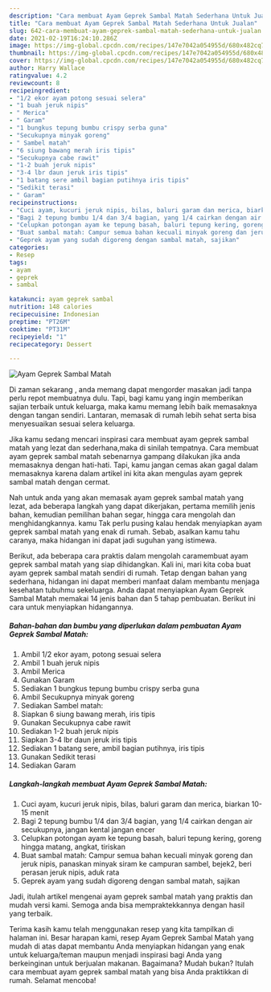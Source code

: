 ```yaml
---
description: "Cara membuat Ayam Geprek Sambal Matah Sederhana Untuk Jualan"
title: "Cara membuat Ayam Geprek Sambal Matah Sederhana Untuk Jualan"
slug: 642-cara-membuat-ayam-geprek-sambal-matah-sederhana-untuk-jualan
date: 2021-02-19T16:24:10.286Z
image: https://img-global.cpcdn.com/recipes/147e7042a054955d/680x482cq70/ayam-geprek-sambal-matah-foto-resep-utama.jpg
thumbnail: https://img-global.cpcdn.com/recipes/147e7042a054955d/680x482cq70/ayam-geprek-sambal-matah-foto-resep-utama.jpg
cover: https://img-global.cpcdn.com/recipes/147e7042a054955d/680x482cq70/ayam-geprek-sambal-matah-foto-resep-utama.jpg
author: Harry Wallace
ratingvalue: 4.2
reviewcount: 8
recipeingredient:
- "1/2 ekor ayam potong sesuai selera"
- "1 buah jeruk nipis"
- " Merica"
- " Garam"
- "1 bungkus tepung bumbu crispy serba guna"
- "Secukupnya minyak goreng"
- " Sambel matah"
- "6 siung bawang merah iris tipis"
- "Secukupnya cabe rawit"
- "1-2 buah jeruk nipis"
- "3-4 lbr daun jeruk iris tipis"
- "1 batang sere ambil bagian putihnya iris tipis"
- "Sedikit terasi"
- " Garam"
recipeinstructions:
- "Cuci ayam, kucuri jeruk nipis, bilas, baluri garam dan merica, biarkan 10-15 menit"
- "Bagi 2 tepung bumbu 1/4 dan 3/4 bagian, yang 1/4 cairkan dengan air secukupnya, jangan kental jangan encer"
- "Celupkan potongan ayam ke tepung basah, baluri tepung kering, goreng hingga matang, angkat, tiriskan"
- "Buat sambal matah: Campur semua bahan kecuali minyak goreng dan jeruk nipis, panaskan minyak siram ke campuran sambel, bejek2, beri perasan jeruk nipis, aduk rata"
- "Geprek ayam yang sudah digoreng dengan sambal matah, sajikan"
categories:
- Resep
tags:
- ayam
- geprek
- sambal

katakunci: ayam geprek sambal 
nutrition: 148 calories
recipecuisine: Indonesian
preptime: "PT26M"
cooktime: "PT31M"
recipeyield: "1"
recipecategory: Dessert

---
```



![Ayam Geprek Sambal Matah](https://img-global.cpcdn.com/recipes/147e7042a054955d/680x482cq70/ayam-geprek-sambal-matah-foto-resep-utama.jpg)

Di zaman  sekarang , anda memang dapat mengorder masakan jadi tanpa perlu repot membuatnya dulu. Tapi, bagi kamu yang ingin memberikan sajian terbaik untuk keluarga, maka kamu memang lebih baik memasaknya dengan tangan sendiri. Lantaran, memasak di rumah lebih sehat serta bisa menyesuaikan sesuai selera keluarga.

Jika kamu sedang mencari inspirasi cara membuat ayam geprek sambal matah yang lezat dan sederhana,maka di sinilah tempatnya. Cara membuat ayam geprek sambal matah  sebenarnya gampang dilakukan jika anda memasaknya dengan hati-hati. Tapi, kamu jangan cemas akan gagal dalam memasaknya 
karena dalam artikel ini kita akan mengulas ayam geprek sambal matah dengan cermat.  



Nah untuk anda yang akan memasak ayam geprek sambal matah yang lezat, ada beberapa langkah yang dapat dikerjakan, pertama memilih jenis bahan, kemudian pemilihan bahan segar, hingga cara mengolah dan menghidangkannya. kamu Tak perlu pusing kalau hendak menyiapkan ayam geprek sambal matah yang enak di rumah. Sebab, asalkan kamu  tahu caranya, maka hidangan ini dapat jadi suguhan yang istimewa.

Berikut, ada beberapa cara praktis  dalam mengolah caramembuat ayam geprek sambal matah yang siap dihidangkan. Kali ini, mari kita coba buat ayam geprek sambal matah sendiri di rumah. Tetap dengan bahan yang sederhana, hidangan ini dapat memberi manfaat dalam membantu menjaga kesehatan tubuhmu sekeluarga. Anda dapat menyiapkan Ayam Geprek Sambal Matah memakai 14 jenis bahan dan 5 tahap pembuatan. Berikut ini cara untuk menyiapkan hidangannya.

<!--inarticleads1-->

##### Bahan-bahan dan bumbu yang diperlukan dalam pembuatan Ayam Geprek Sambal Matah:

1. Ambil 1/2 ekor ayam, potong sesuai selera
1. Ambil 1 buah jeruk nipis
1. Ambil  Merica
1. Gunakan  Garam
1. Sediakan 1 bungkus tepung bumbu crispy serba guna
1. Ambil Secukupnya minyak goreng
1. Sediakan  Sambel matah:
1. Siapkan 6 siung bawang merah, iris tipis
1. Gunakan Secukupnya cabe rawit
1. Sediakan 1-2 buah jeruk nipis
1. Siapkan 3-4 lbr daun jeruk iris tipis
1. Sediakan 1 batang sere, ambil bagian putihnya, iris tipis
1. Gunakan Sedikit terasi
1. Sediakan  Garam




<!--inarticleads2-->

##### Langkah-langkah membuat Ayam Geprek Sambal Matah:

1. Cuci ayam, kucuri jeruk nipis, bilas, baluri garam dan merica, biarkan 10-15 menit
1. Bagi 2 tepung bumbu 1/4 dan 3/4 bagian, yang 1/4 cairkan dengan air secukupnya, jangan kental jangan encer
1. Celupkan potongan ayam ke tepung basah, baluri tepung kering, goreng hingga matang, angkat, tiriskan
1. Buat sambal matah: Campur semua bahan kecuali minyak goreng dan jeruk nipis, panaskan minyak siram ke campuran sambel, bejek2, beri perasan jeruk nipis, aduk rata
1. Geprek ayam yang sudah digoreng dengan sambal matah, sajikan




Jadi, itulah artikel mengenai  ayam geprek sambal matah  yang praktis dan mudah versi kami. Semoga anda bisa mempraktekkannya dengan hasil yang terbaik. 

Terima kasih kamu telah menggunakan resep yang kita tampilkan di halaman ini. Besar harapan kami, resep  Ayam Geprek Sambal Matah yang mudah di atas dapat membantu Anda menyiapkan hidangan yang enak untuk keluarga/teman maupun menjadi inspirasi bagi Anda yang berkeinginan untuk berjualan makanan. Bagaimana? Mudah bukan? Itulah cara membuat ayam geprek sambal matah yang bisa Anda praktikkan di rumah. Selamat mencoba!

